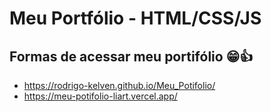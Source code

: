 # Meu Portfólio - HTML/CSS/JS

## Formas de acessar meu portifólio 😁👍

* https://rodrigo-kelven.github.io/Meu_Potifolio/
* https://meu-potifolio-liart.vercel.app/

